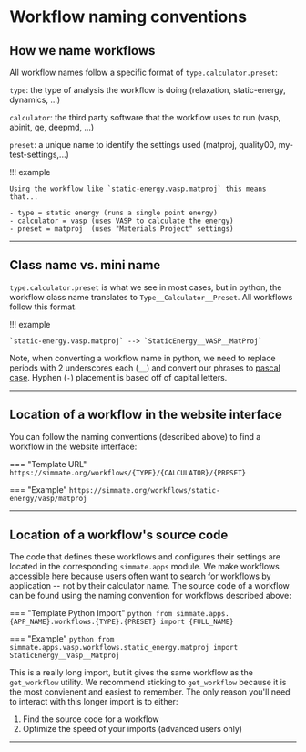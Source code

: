 
# Workflow naming conventions

## How we name workflows

All workflow names follow a specific format of `type.calculator.preset`:

`type`: the type of analysis the workflow is doing (relaxation, static-energy, dynamics, ...)

`calculator`: the third party software that the workflow uses to run (vasp, abinit, qe, deepmd, ...)

`preset`: a unique name to identify the settings used (matproj, quality00, my-test-settings,...)

!!! example

    Using the workflow like `static-energy.vasp.matproj` this means that...
    
    - type = static energy (runs a single point energy)
    - calculator = vasp (uses VASP to calculate the energy)
    - preset = matproj  (uses "Materials Project" settings)

------------------------------------------------------------

## Class name vs. mini name

`type.calculator.preset` is what we see in most cases, but in python, the workflow class name translates to `Type__Calculator__Preset`. All workflows follow this format.

!!! example

    `static-energy.vasp.matproj` --> `StaticEnergy__VASP__MatProj`

Note, when converting a workflow name in python, we need to replace periods with 2 underscores each (`__`) and convert our phrases to
[pascal case](https://khalilstemmler.com/blogs/camel-case-snake-case-pascal-case/). Hyphen (`-`) placement is based off of capital letters.

------------------------------------------------------------

## Location of a workflow in the website interface

You can follow the naming conventions (described above) to find a workflow in the website interface:

=== "Template URL"
    ```
    https://simmate.org/workflows/{TYPE}/{CALCULATOR}/{PRESET}
    ```

=== "Example"
    ```
    https://simmate.org/workflows/static-energy/vasp/matproj
    ```

------------------------------------------------------------

## Location of a workflow's source code

The code that defines these workflows and configures their settings are located in the corresponding `simmate.apps` module. We make workflows accessible here because users often want to search for workflows by application -- not by their calculator name. The source code of a workflow can be found using the naming convention for workflows described above:

=== "Template Python Import"
    ``` python
    from simmate.apps.{APP_NAME}.workflows.{TYPE}.{PRESET} import {FULL_NAME}
    ```

=== "Example"
    ``` python
    from simmate.apps.vasp.workflows.static_energy.matproj import StaticEnergy__Vasp__Matproj
    ```

This is a really long import, but it gives the same workflow as the `get_workflow` utility. We recommend sticking to `get_workflow` because it is the most convienent and easiest to remember. The only reason you'll need to interact with this longer import is to either:

1. Find the source code for a workflow
2. Optimize the speed of your imports (advanced users only)

------------------------------------------------------------
